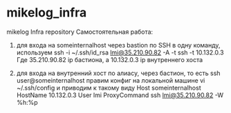 # mikelog_infra
mikelog Infra repository
Самостоятельная работа:
1) для входа на someinternalhost  через bastion  по SSH в одну команду, используем
ssh -i ~/.ssh/id_rsa lmi@35.210.90.82 -A -t  ssh -t 10.132.0.3
Где 35.210.90.82 ip  бастиона, а 10.132.0.3 ip  внутреннего хоста

2) для  входа на внутренний хост по алиасу, через бастион, то есть ssh user@someinternalhost 
правим конфиг  на локальной машине vi ~/.ssh/config и приводим к такому виду
Host someinternalhost
HostName 10.132.0.3
User lmi
ProxyCommand ssh lmi@35.210.90.82  -W %h:%p
